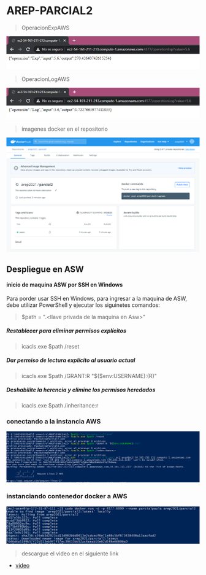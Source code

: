 # AREP-PARCIAL2


>OperacionExpAWS

![](https://github.com/PaulaSanchez810/AREP-PARCIAL2/blob/main/img/operationLog-AWS.png)

> OperacionLogAWS

![](https://github.com/PaulaSanchez810/AREP-PARCIAL2/blob/main/img/operationExp-AWS.png)

>imagenes docker en el repositorio

![](https://github.com/PaulaSanchez810/AREP-PARCIAL2/blob/main/img/dockerhub.png)

## Despliegue en ASW

#### inicio de maquina ASW por SSH en Windows
Para porder usar SSH en Windows, para ingresar a la maquina de ASW, debe utilizar PowerShell y ejecutar los siguinetes comandos:
> $path = ".\<llave privada de la maquina en Asw>"
##### Restablecer para eliminar permisos explícitos
> icacls.exe $path /reset
##### Dar permiso de lectura explícito al usuario actual
> icacls.exe $path /GRANT:R "$($env:USERNAME):(R)"
##### Deshabilite la herencia y elimine los permisos heredados
> icacls.exe $path /inheritance:r

### conectando a la instancia AWS

![](https://github.com/PaulaSanchez810/AREP-PARCIAL2/blob/main/img/img-SSHec2.png)

### instanciando contenedor docker a AWS
  
![](https://github.com/PaulaSanchez810/AREP-PARCIAL2/blob/main/img/ec2-docker.png)

> descargue el video en el siguiente link 

- [video](https://web.microsoftstream.com/video/60c128c3-d6f7-46ad-97c4-4ef784aa16de) 

